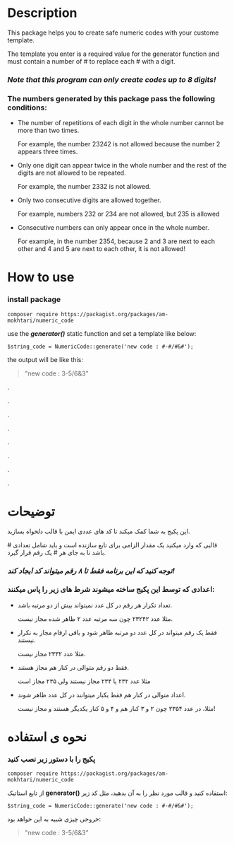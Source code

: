 # Description
This package helps you to create safe numeric codes with your custome template.

The template you enter is a required value for the generator function and must contain a number of # to replace each # with a digit.

### _Note that this program can only create codes up to 8 digits!_

### The numbers generated by this package pass the following conditions:

- The number of repetitions of each digit in the whole number cannot be more than two times.

  For example, the number 23242 is not allowed because the number 2 appears three times.

- Only one digit can appear twice in the whole number and the rest of the digits are not allowed to be repeated.

  For example, the number 2332 is not allowed.

- Only two consecutive digits are allowed together.

  For example, numbers 232 or 234 are not allowed, but 235 is allowed

- Consecutive numbers can only appear once in the whole number.

  For example, in the number 2354, because 2 and 3 are next to each other and 4 and 5 are next to each other, it is not allowed!

# How to use
### install package
```
composer require https://packagist.org/packages/am-mokhtari/numeric_code
```

use the ***generator()*** static function and set a template like below:
```
$string_code = NumericCode::generate('new code : #-#/#&#');
```
the output will be like this:
> "new code : 3-5/6&3"

.

.

.

.

.

.

.

.



# توضیحات
این پکیج به شما کمک میکند تا کد های عددی ایمن با قالب دلخواه بسازید.

قالبی که وارد میکنید یک مقدار الزامی برای تابع سازنده است و باید شامل تعدادی # باشد تا به جای هر # یک رقم قرار گیرد.

### *توجه کنید که این برنامه فقط تا ۸ رقم میتواند کد ایجاد کند!*

### اعدادی که توسط این پکیج ساخته میشوند شرط های زیر را پاس میکنند:
- تعداد تکرار هر رقم در کل عدد نمیتواند بیش از دو مرتبه باشد.
  
  مثلا عدد ۲۳۲۴۲ چون سه مرتبه عدد ۲ ظاهر شده مجاز نیست.

- فقط یک رقم میتواند در کل عدد دو مرتبه ظاهر شود و باقی ارقام مجاز به تکرار نیستند.

  مثلا عدد ۲۳۳۲ مجاز نیست.

- فقط دو رقم متوالی در کنار هم مجاز هستند.

  مثلا عدد ۲۳۲ یا ۲۳۴ مجاز نیستند ولی ۲۳۵ مجاز است

- اعداد متوالی در کنار هم فقط یکبار میتوانند در کل عدد ظاهر شوند.
  
  مثلا، در عدد ۲۳۵۴ چون ۲ و ۳ کنار هم و ۴ و ۵ کنار یکدیگر هستند و مجاز نیست!

# نحوه ی استفاده
### پکیج را با دستور زیر نصب کنید
```
composer require https://packagist.org/packages/am-mokhtari/numeric_code
```

از تابع استاتیک **generator()** استفاده کنید و قالب مورد نظر را به آن بدهید، مثل کد زیر:
```
$string_code = NumericCode::generate('new code : #-#/#&#');
```
خروجی چیزی شبیه به این خواهد بود:
> "new code : 3-5/6&3"
